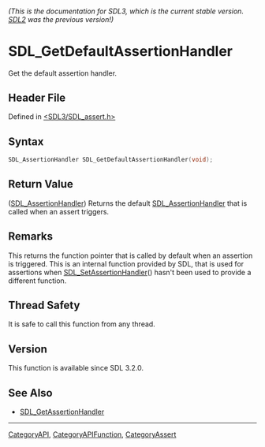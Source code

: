 ###### (This is the documentation for SDL3, which is the current stable version. [SDL2](https://wiki.libsdl.org/SDL2/) was the previous version!)
# SDL_GetDefaultAssertionHandler

Get the default assertion handler.

## Header File

Defined in [<SDL3/SDL_assert.h>](https://github.com/libsdl-org/SDL/blob/main/include/SDL3/SDL_assert.h)

## Syntax

```c
SDL_AssertionHandler SDL_GetDefaultAssertionHandler(void);
```

## Return Value

([SDL_AssertionHandler](SDL_AssertionHandler)) Returns the default
[SDL_AssertionHandler](SDL_AssertionHandler) that is called when an assert
triggers.

## Remarks

This returns the function pointer that is called by default when an
assertion is triggered. This is an internal function provided by SDL, that
is used for assertions when
[SDL_SetAssertionHandler](SDL_SetAssertionHandler)() hasn't been used to
provide a different function.

## Thread Safety

It is safe to call this function from any thread.

## Version

This function is available since SDL 3.2.0.

## See Also

- [SDL_GetAssertionHandler](SDL_GetAssertionHandler)

----
[CategoryAPI](CategoryAPI), [CategoryAPIFunction](CategoryAPIFunction), [CategoryAssert](CategoryAssert)

